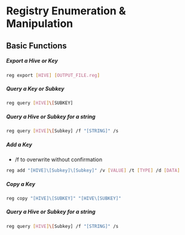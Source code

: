 # Registry Enumeration & Manipulation

## Basic Functions

##### Export a Hive or Key
```bash
reg export [HIVE] [OUTPUT_FILE.reg]
```

##### Query a Key or Subkey
```bash
reg query [HIVE]\[SUBKEY]
```

##### Query a Hive or Subkey for a string
```bash
reg query [HIVE]\[Subkey] /f "[STRING]" /s
```

##### Add a Key
- /f to overwrite without confirmation
```bash
reg add "[HIVE]\[Subkey]\[Subkey]" /v [VALUE] /t [TYPE] /d [DATA]
```

##### Copy a Key
```bash
reg copy "[HIVE]\[SUBKEY]" "[HIVE\[SUBKEY]"
```

##### Query a Hive or Subkey for a string
```bash
reg query [HIVE]\[Subkey] /f "[STRING]" /s
```
